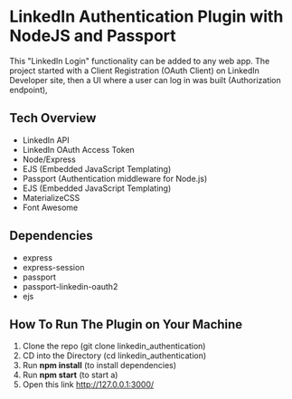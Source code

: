 # LinkedIn Authentication Plugin with NodeJS and Passport

This "LinkedIn Login" functionality can be added to any web app. The project started with a Client Registration (OAuth Client) on LinkedIn Developer site, then a UI where a user can log in was built (Authorization endpoint), 

## Tech Overview

- LinkedIn API
- LinkedIn OAuth Access Token
- Node/Express
- EJS (Embedded JavaScript Templating)
- Passport (Authentication middleware for Node.js)
- EJS (Embedded JavaScript Templating)
- MaterializeCSS
- Font Awesome

## Dependencies

- express
- express-session
- passport
- passport-linkedin-oauth2
- ejs

## How To Run The Plugin on Your Machine

1. Clone the repo (git clone linkedin_authentication)
2. CD into the Directory (cd linkedin_authentication)
3. Run **npm install** (to install dependencies)
4. Run **npm start** (to start a)
5. Open this link http://127.0.0.1:3000/